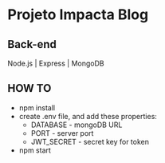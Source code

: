 # Projeto Impacta Blog

## **Back-end**

Node.js | Express | MongoDB

## **HOW TO**

- npm install
- create .env file, and add these properties:
  - DATABASE - mongoDB URL
  - PORT - server port
  - JWT_SECRET - secret key for token
- npm start